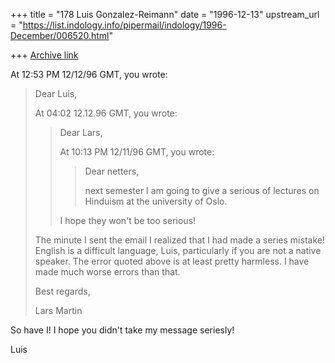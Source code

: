 +++
title = "178 Luis Gonzalez-Reimann"
date = "1996-12-13"
upstream_url = "https://list.indology.info/pipermail/indology/1996-December/006520.html"

+++
[Archive link](https://list.indology.info/pipermail/indology/1996-December/006520.html)

At 12:53 PM 12/12/96 GMT, you wrote:
>Dear Luis,
>
>At 04:02 12.12.96 GMT, you wrote:
>>Dear Lars,
>>
>>
>>At 10:13 PM 12/11/96 GMT, you wrote:
>>>Dear netters,
>>>
>>>next semester I am going to give a serious of lectures on Hinduism at the
>>>university of Oslo.
>>
>>I hope they won't be too serious!
>>
>
>The minute I sent the email I realized that I had made a series mistake!
>English is a difficult language, Luis, particularly if you are not a native
>speaker. The error quoted above is at least pretty harmless. I have made
>much worse errors than that.
>
>Best regards,
>
>Lars Martin


So have I!
I hope you didn't take my message seriesly!

Luis





